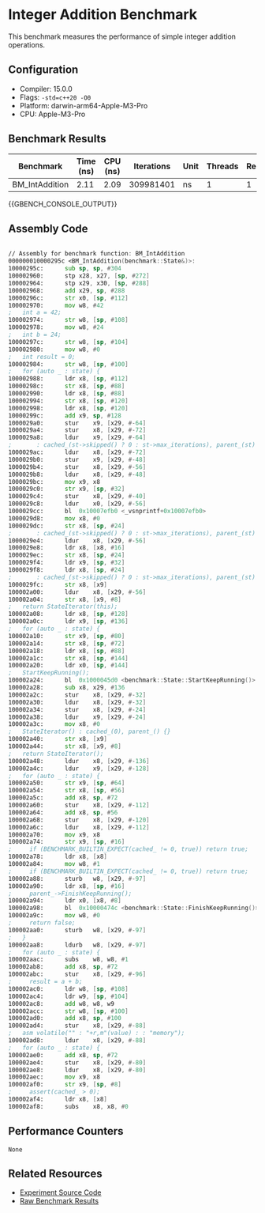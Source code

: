 # Integer Addition Benchmark

This benchmark measures the performance of simple integer addition operations.

## Configuration

- Compiler: 15.0.0
- Flags: `-std=c++20 -O0`
- Platform: darwin-arm64-Apple-M3-Pro
- CPU: Apple-M3-Pro

## Benchmark Results

| Benchmark | Time (ns) | CPU (ns) | Iterations | Unit | Threads | Reps |
| --------- | --------- | -------- | ---------- | ---- | ------- | ---- |
| BM_IntAddition | 2.11 | 2.09 | 309981401 | ns | 1 | 1 |


{{GBENCH_CONSOLE_OUTPUT}}

## Assembly Code

```asm

// Assembly for benchmark function: BM_IntAddition
000000010000295c <BM_IntAddition(benchmark::State&)>:
10000295c:     	sub	sp, sp, #304
100002960:     	stp	x28, x27, [sp, #272]
100002964:     	stp	x29, x30, [sp, #288]
100002968:     	add	x29, sp, #288
10000296c:     	str	x0, [sp, #112]
100002970:     	mov	w8, #42
;   int a = 42;
100002974:     	str	w8, [sp, #108]
100002978:     	mov	w8, #24
;   int b = 24;
10000297c:     	str	w8, [sp, #104]
100002980:     	mov	w8, #0
;   int result = 0;
100002984:     	str	w8, [sp, #100]
;   for (auto _ : state) {
100002988:     	ldr	x8, [sp, #112]
10000298c:     	str	x8, [sp, #88]
100002990:     	ldr	x8, [sp, #88]
100002994:     	str	x8, [sp, #120]
100002998:     	ldr	x8, [sp, #120]
10000299c:     	add	x9, sp, #128
1000029a0:     	stur	x9, [x29, #-64]
1000029a4:     	stur	x8, [x29, #-72]
1000029a8:     	ldur	x9, [x29, #-64]
;       : cached_(st->skipped() ? 0 : st->max_iterations), parent_(st) {}
1000029ac:     	ldur	x8, [x29, #-72]
1000029b0:     	stur	x9, [x29, #-48]
1000029b4:     	stur	x8, [x29, #-56]
1000029b8:     	ldur	x8, [x29, #-48]
1000029bc:     	mov	x9, x8
1000029c0:     	str	x9, [sp, #32]
1000029c4:     	stur	x8, [x29, #-40]
1000029c8:     	ldur	x0, [x29, #-56]
1000029cc:     	bl	0x10007efb0 <_vsnprintf+0x10007efb0>
1000029d8:     	mov	x8, #0
1000029dc:     	str	x8, [sp, #24]
;       : cached_(st->skipped() ? 0 : st->max_iterations), parent_(st) {}
1000029e4:     	ldur	x8, [x29, #-56]
1000029e8:     	ldr	x8, [x8, #16]
1000029ec:     	str	x8, [sp, #24]
1000029f4:     	ldr	x9, [sp, #32]
1000029f8:     	ldr	x8, [sp, #24]
;       : cached_(st->skipped() ? 0 : st->max_iterations), parent_(st) {}
1000029fc:     	str	x8, [x9]
100002a00:     	ldur	x8, [x29, #-56]
100002a04:     	str	x8, [x9, #8]
;   return StateIterator(this);
100002a08:     	ldr	x8, [sp, #128]
100002a0c:     	ldr	x9, [sp, #136]
;   for (auto _ : state) {
100002a10:     	str	x9, [sp, #80]
100002a14:     	str	x8, [sp, #72]
100002a18:     	ldr	x8, [sp, #88]
100002a1c:     	str	x8, [sp, #144]
100002a20:     	ldr	x0, [sp, #144]
;   StartKeepRunning();
100002a24:     	bl	0x1000045d0 <benchmark::State::StartKeepRunning()>
100002a28:     	sub	x8, x29, #136
100002a2c:     	stur	x8, [x29, #-32]
100002a30:     	ldur	x8, [x29, #-32]
100002a34:     	stur	x8, [x29, #-24]
100002a38:     	ldur	x9, [x29, #-24]
100002a3c:     	mov	x8, #0
;   StateIterator() : cached_(0), parent_() {}
100002a40:     	str	x8, [x9]
100002a44:     	str	x8, [x9, #8]
;   return StateIterator();
100002a48:     	ldur	x8, [x29, #-136]
100002a4c:     	ldur	x9, [x29, #-128]
;   for (auto _ : state) {
100002a50:     	str	x9, [sp, #64]
100002a54:     	str	x8, [sp, #56]
100002a5c:     	add	x8, sp, #72
100002a60:     	stur	x8, [x29, #-112]
100002a64:     	add	x8, sp, #56
100002a68:     	stur	x8, [x29, #-120]
100002a6c:     	ldur	x8, [x29, #-112]
100002a70:     	mov	x9, x8
100002a74:     	str	x9, [sp, #16]
;     if (BENCHMARK_BUILTIN_EXPECT(cached_ != 0, true)) return true;
100002a78:     	ldr	x8, [x8]
100002a84:     	mov	w8, #1
;     if (BENCHMARK_BUILTIN_EXPECT(cached_ != 0, true)) return true;
100002a88:     	sturb	w8, [x29, #-97]
100002a90:     	ldr	x8, [sp, #16]
;     parent_->FinishKeepRunning();
100002a94:     	ldr	x0, [x8, #8]
100002a98:     	bl	0x10000474c <benchmark::State::FinishKeepRunning()>
100002a9c:     	mov	w8, #0
;     return false;
100002aa0:     	sturb	w8, [x29, #-97]
;   }
100002aa8:     	ldurb	w8, [x29, #-97]
;   for (auto _ : state) {
100002aac:     	subs	w8, w8, #1
100002ab8:     	add	x8, sp, #72
100002abc:     	stur	x8, [x29, #-96]
;     result = a + b;
100002ac0:     	ldr	w8, [sp, #108]
100002ac4:     	ldr	w9, [sp, #104]
100002ac8:     	add	w8, w8, w9
100002acc:     	str	w8, [sp, #100]
100002ad0:     	add	x8, sp, #100
100002ad4:     	stur	x8, [x29, #-88]
;   asm volatile("" : "+r,m"(value) : : "memory");
100002ad8:     	ldur	x8, [x29, #-88]
;   for (auto _ : state) {
100002ae0:     	add	x8, sp, #72
100002ae4:     	stur	x8, [x29, #-80]
100002ae8:     	ldur	x8, [x29, #-80]
100002aec:     	mov	x9, x8
100002af0:     	str	x9, [sp, #8]
;     assert(cached_ > 0);
100002af4:     	ldr	x8, [x8]
100002af8:     	subs	x8, x8, #0

```

## Performance Counters

```
None
```

## Related Resources

- [Experiment Source Code](../../../../../../experiments/int_addition)
- [Raw Benchmark Results](../../../../../../results/darwin-arm64-Apple-M3-Pro/clang-15.0.0/Debug_O0/a4d63bf5/int_addition)
